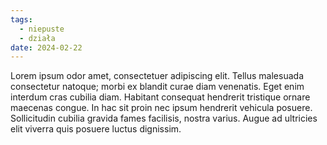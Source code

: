 ```yaml
---
tags:
  - niepuste
  - działa
date: 2024-02-22
---
```

Lorem ipsum odor amet, consectetuer adipiscing elit. Tellus malesuada consectetur natoque; morbi ex blandit curae diam venenatis. Eget enim interdum cras cubilia diam. Habitant consequat hendrerit tristique ornare maecenas congue. In hac sit proin nec ipsum hendrerit vehicula posuere. Sollicitudin cubilia gravida fames facilisis, nostra varius. Augue ad ultricies elit viverra quis posuere luctus dignissim.
